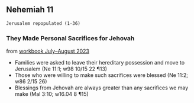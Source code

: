 ## Nehemiah 11

```
Jerusalem repopulated (1-36)
```

### They Made Personal Sacrifices for Jehovah

from [workbook July–August 2023](https://www.jw.org/en/library/jw-meeting-workbook/july-august-2023-mwb/Life-and-Ministry-Meeting-Schedule-for-August-21-27-2023/They-Made-Personal-Sacrifices-for-Jehovah/)

- Families were asked to leave their hereditary possession and move to Jerusalem (Ne 11:1; w98 10/15 22 ¶13)
- Those who were willing to make such sacrifices were blessed (Ne 11:2; w86 2/15 26)
- Blessings from Jehovah are always greater than any sacrifices we may make (Mal 3:10; w16.04 8 ¶15)
